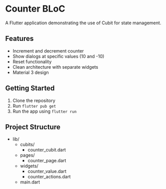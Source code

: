 # Counter BLoC

A Flutter application demonstrating the use of Cubit for state management.

## Features

- Increment and decrement counter
- Show dialogs at specific values (10 and -10)
- Reset functionality
- Clean architecture with separate widgets
- Material 3 design

## Getting Started

1. Clone the repository
2. Run `flutter pub get`
3. Run the app using `flutter run`

## Project Structure

- lib/
  - cubits/
    - counter_cubit.dart
  - pages/
    - counter_page.dart
  - widgets/
    - counter_value.dart
    - counter_actions.dart
  - main.dart
